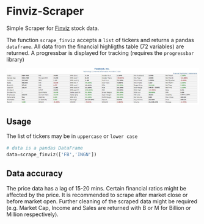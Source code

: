 # Finviz-Scraper
Simple Scraper for [Finviz](https://finviz.com/) stock data.

The function `scrape_finviz` accepts a `list` of tickers and returns a pandas `dataframe`. All data from the financial highligths table (72 variables) are returned. A progressbar is displayed for tracking (requires the `progressbar` library)

<img src="/resource/scrape-finviz.JPG" alt="">

## Usage
The list of tickers may be in `uppercase` or `lower case`
```python
# data is a pandas DataFrame
data=scrape_finviz(['FB','INGN'])
```

## Data accuracy
The price data has a lag of 15-20 mins. Certain financial ratios might be affected by the price. It is recommended to scrape after market close or before market open. Further cleaning of the scraped data might be required (e.g. Market Cap, Income and Sales are returned with B or M for Billion or Million respectively).
